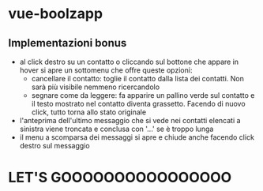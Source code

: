 # vue-boolzapp

## Implementazioni bonus

- al click destro su un contatto o cliccando sul bottone che appare in hover si apre un sottomenu che offre queste opzioni:
  - cancellare il contatto: toglie il contatto dalla lista dei contatti. Non sarà più visibile nemmeno ricercandolo
  - segnare come da leggere: fa apparire un pallino verde sul contatto e il testo mostrato nel contatto diventa grassetto. Facendo di nuovo click, tutto torna allo stato originale
- l'anteprima dell'ultimo messaggio che si vede nei contatti elencati a sinistra viene troncata e conclusa con '...' se è troppo lunga
- il menu a scomparsa dei messaggi si apre e chiude anche facendo click destro sul messaggio


# LET'S GOOOOOOOOOOOOOOOO